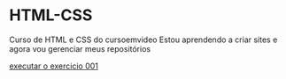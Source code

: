 # HTML-CSS
 Curso de HTML e CSS do cursoemvideo
 Estou aprendendo a criar sites e agora vou gerenciar meus repositórios

 <a href="https://luisfsdias.github.io/HTML-CSS/EXERCICIOS/EX=001/index.html">

 executar o exercicio 001
